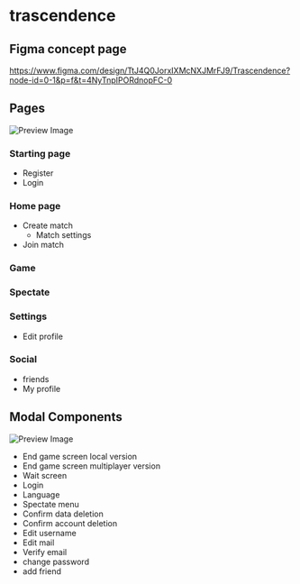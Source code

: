 
# trascendence

## Figma concept page

https://www.figma.com/design/TtJ4Q0JorxIXMcNXJMrFJ9/Trascendence?node-id=0-1&p=f&t=4NyTnpIPORdnopFC-0

## Pages

![Preview Image](https://raw.githubusercontent.com/isromero/transcendence/feat/Frontend-concept-map/frontend-concept/pages.png)

### Starting page
- Register
- Login
### Home page
- Create match
    - Match settings
- Join match
### Game
### Spectate
### Settings
- Edit profile
### Social
- friends
- My profile
## Modal Components

![Preview Image](https://raw.githubusercontent.com/isromero/transcendence/feat/Frontend-concept-map/frontend-concept/modal_components.png)

- End game screen local version
- End game screen multiplayer version
- Wait screen
- Login
- Language
- Spectate menu
- Confirm data deletion
- Confirm account deletion
- Edit username
- Edit mail
- Verify email
- change password
- add friend
